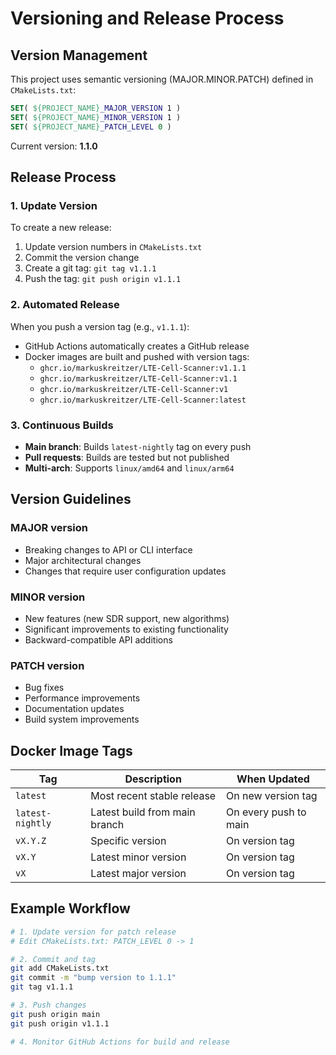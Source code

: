 # Versioning and Release Process

## Version Management

This project uses semantic versioning (MAJOR.MINOR.PATCH) defined in `CMakeLists.txt`:

```cmake
SET( ${PROJECT_NAME}_MAJOR_VERSION 1 )
SET( ${PROJECT_NAME}_MINOR_VERSION 1 )
SET( ${PROJECT_NAME}_PATCH_LEVEL 0 )
```

Current version: **1.1.0**

## Release Process

### 1. Update Version
To create a new release:

1. Update version numbers in `CMakeLists.txt`
2. Commit the version change
3. Create a git tag: `git tag v1.1.1`
4. Push the tag: `git push origin v1.1.1`

### 2. Automated Release
When you push a version tag (e.g., `v1.1.1`):

- GitHub Actions automatically creates a GitHub release
- Docker images are built and pushed with version tags:
  - `ghcr.io/markuskreitzer/LTE-Cell-Scanner:v1.1.1`
  - `ghcr.io/markuskreitzer/LTE-Cell-Scanner:v1.1`
  - `ghcr.io/markuskreitzer/LTE-Cell-Scanner:v1`
  - `ghcr.io/markuskreitzer/LTE-Cell-Scanner:latest`

### 3. Continuous Builds
- **Main branch**: Builds `latest-nightly` tag on every push
- **Pull requests**: Builds are tested but not published
- **Multi-arch**: Supports `linux/amd64` and `linux/arm64`

## Version Guidelines

### MAJOR version
- Breaking changes to API or CLI interface
- Major architectural changes
- Changes that require user configuration updates

### MINOR version  
- New features (new SDR support, new algorithms)
- Significant improvements to existing functionality
- Backward-compatible API additions

### PATCH version
- Bug fixes
- Performance improvements
- Documentation updates
- Build system improvements

## Docker Image Tags

| Tag | Description | When Updated |
|-----|-------------|--------------|
| `latest` | Most recent stable release | On new version tag |
| `latest-nightly` | Latest build from main branch | On every push to main |
| `vX.Y.Z` | Specific version | On version tag |
| `vX.Y` | Latest minor version | On version tag |
| `vX` | Latest major version | On version tag |

## Example Workflow

```bash
# 1. Update version for patch release
# Edit CMakeLists.txt: PATCH_LEVEL 0 -> 1

# 2. Commit and tag
git add CMakeLists.txt
git commit -m "bump version to 1.1.1"
git tag v1.1.1

# 3. Push changes
git push origin main
git push origin v1.1.1

# 4. Monitor GitHub Actions for build and release
```